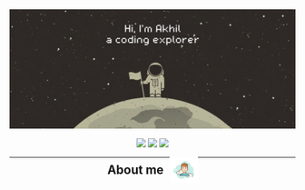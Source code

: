 <img src="https://github.com/Akhil-Selukar/Akhil-Selukar/blob/master/images/main.png"/>

<p align="center">
 <img src="https://badges.pufler.dev/years/Akhil-Selukar"/>
 <img src="https://badges.pufler.dev/repos/Akhil-Selukar"/>
 <img src="https://badges.pufler.dev/commits/monthly/Akhil-Selukar" />
</p>
<hr>

<h2 align="center" style="display: flex; align-items: center; justify-content: center; margin-top: -15px;">About me <img src="https://github.com/Akhil-Selukar/Akhil-Selukar/blob/master/images/about-me.png" width="50" style="margin-left: 10px;"></h2>

<!--
**Akhil-Selukar/Akhil-Selukar** is a ✨ _special_ ✨ repository because its `README.md` (this file) appears on your GitHub profile.

Here are some ideas to get you started:

- 🔭 I’m currently working on ...
- 🌱 I’m currently learning ...
- 👯 I’m looking to collaborate on ...
- 🤔 I’m looking for help with ...
- 💬 Ask me about ...
- 📫 How to reach me: ...
- 😄 Pronouns: ...
- ⚡ Fun fact: ...
-->
